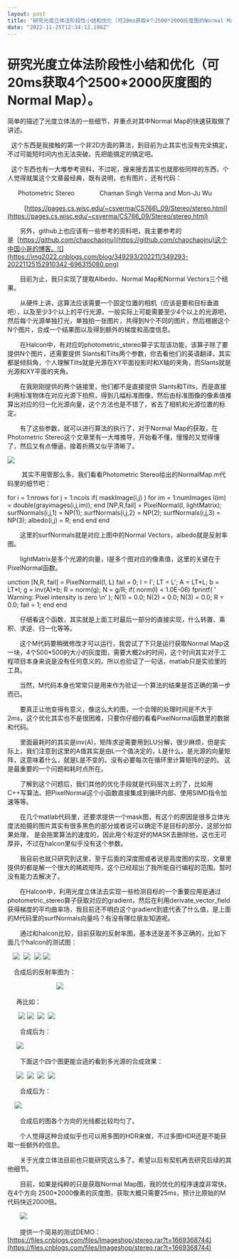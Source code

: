 ```yaml
---
layout: post
title: "研究光度立体法阶段性小结和优化（可20ms获取4个2500*2000灰度图的Normal Map）。"
date: "2022-11-25T12:34:12.196Z"
---
```

研究光度立体法阶段性小结和优化（可20ms获取4个2500\*2000灰度图的Normal Map）。
===================================================

简单的描述了光度立体法的一些细节，并重点对其中Normal Map的快速获取做了讲述。

  这个东西是我接触的第一个非2D方面的算法，到目前为止其实也没有完全搞定，不过可能短时间内也无法突破。先把能搞定的搞定吧。

  这个东西也有一大堆参考资料，不过呢，搜来搜去其实也就那些同样的东西，个人觉得就属这个文章最经典，既有说明，也有图片，还有代码：

      Photometric Stereo　　　　Chaman Singh Verma and Mon-Ju Wu

　      [https://pages.cs.wisc.edu/~csverma/CS766\_09/Stereo/stereo.html](https://pages.cs.wisc.edu/~csverma/CS766_09/Stereo/stereo.html)

　　另外，github上也应该有一些参考的资料吧，我主要参考的是  [https://github.com/chaochaojnu](https://github.com/chaochaojnu)这个中国小哥的博客。![](https://img2022.cnblogs.com/blog/349293/202211/349293-20221125152910342-696315080.png)

　　目前为止，我只实现了提取Albedo、Normal Map和Normal Vectors三个结果。

　　从硬件上讲，这算法应该需要一个固定位置的相机（应该是要和目标垂直吧），以及至少3个以上的平行光源，一般实际上可能需要至少4个以上的光源吧，然后每个光源单独打光，单独拍一张图片，共得到N个不同的图片，然后根据这个N个图片，合成一个结果图以及得到额外的梯度和高度信息。 

　　在Halcon中，有对应的photometric\_stereo算子实现该功能，该算子除了要提供N个图片，还需要提供 Slants和Tilts两个参数，你去看他们的英语翻译，其实都是倾斜角，个人理解Tilts就是光源在XY平面投影时和X轴的夹角，而Slants就是光源和XY平面的夹角。 

　　在我刚刚提供的两个链接里，他们都不是直接提供 Slants和Tilts，而是直接利用标准物体在对应光源下拍照，得到几幅标准图像，然后由标准图像的像素值推算出对应的归一化光源向量，这个方法也是不错了，省去了相机和光源位置的标定。

　　有了这些参数，就可以进行算法的执行了，对于Normal Map的获取，在Photometric Stereo这个文章里有一大堆推导，开始看不懂，慢慢的又觉得懂了，然后又有点懵逼，接着折腾又似乎清晰了。

![](https://img2022.cnblogs.com/blog/349293/202211/349293-20221125161601766-404573306.png)

 　　其实不用管那么多，我们看看Photometric Stereo给出的NormalMap.m代码里的细节吧：

   for i = 1:nrows
        for j = 1:ncols
            if( maskImage(i,j) ) 
            for im = 1:numImages
                I(im) \= double(grayimages(i,j,im));
                end
            \[NP,R,fail\] \= PixelNormal(I, lightMatrix);
            surfNormals(i,j,1) =  NP(1);
            surfNormals(i,j,2) =  NP(2);
            surfNormals(i,j,3) =  NP(3);
            albedo(i,j)        \= R;
            end
        end
   end

　　这里的surfNormals就是对应上图中的Normal Vectors，albedo就是反射率图。

　　lightMatrix是多个光源的向量，I是多个图对应的像素值，这里的关键在于PixelNormal函数。 

unction \[N,R, fail\] = PixelNormal(I, L)
   fail \= 0;
   I  \= I';
   LT = L';
   A  = LT\*L;
   b  \= LT\*I;
   g  \= inv(A)\*b;
   R  \= norm(g);
   N  \= g/R;
   if( norm(I) < 1.0E-06) 
       fprintf( ' Warning: Pixel intensity is zero \\n' );
       N(1) = 0.0;
       N(2) = 0.0;
       N(3) = 0.0;
       R    \= 0.0;
       fail \= 1;
   end
end

　　仔细看这个函数，其实就是上面工时最后一部分的直接实现，什么转置、乘积、求逆、归一化等等。 

       这个M代码要稍微修改才可以运行，我尝试了下只是运行获取Normal Map这一块，4个500\*500的大小的灰度图，需要大概2s的时间，这个时间其实对于工程项目本身来说是没有任何意义的。所以也验证了一句话，matlab只是实验里的工具。 

       当然，M代码本身也常常只是用来作为验证一个算法的结果是否正确的第一步而已。 

　　要真正让他变得有意义，像这么大的图，一个合理的处理时间是不大于2ms，这个优化其实也不是很困难，只要你仔细的看看PixelNormal函数里的数据和代码。 

　　里面最耗时的其实是inv(A)，矩阵求逆需要用到LU分解，很少麻烦，但是实际上，我们注意到这里的A值其实是由L一个值决定的，L是什么，是光源的向量矩阵，这意味着什么，就是L是不变的。没有必要每次在循环里计算矩阵的逆的。 这是最重要的一个问题和耗时点所在。

　　了解到这个问题后，我们其他的优化手段就是代码层次上的了，比如用C++写算法、把PixelNormal这个小函数直接集成到循环内部、使用SIMD指令加速等等。 

　　在几个matlab代码里，还要求提供一个mask图，有这个的原因是很多立体光度法拍摄的图片其实有很多黑色的部分或者说可以确定不是目标的部分，这部分如果处理， 是会拖累算法的速度的，因此用个标定好的MASK去删除他，这也无可厚非，不过在halcon里似乎没有这个参数。 

　　我目前也就只研究到这里，至于后面的深度图或者说是高度图的实现，文章里提供的都是解一个很大的稀疏矩阵，这个已经超出了我所能自行编程的范围。暂时没有能力去解决了。

       在Halcon中，利用光度立体法去实现一些检测目标的一个重要应用是通过photometric\_stereo算子获取对应的gradient，然后在利用derivate\_vector\_field 获得梯度的平均曲率场，我目前还不明白这个gradient到底代表了什么值，是上面的M代码里的surfNormals向量吗？有没有哪位朋友知道呢。

　　通过和halcon比较，目前获取的反射率图，基本还是差不多正确的，比如下面几个halcon的测试图：

   ![](https://img2022.cnblogs.com/blog/349293/202211/349293-20221125165058837-176595493.png)  ![](https://img2022.cnblogs.com/blog/349293/202211/349293-20221125165106334-1529842672.png)  ![](https://img2022.cnblogs.com/blog/349293/202211/349293-20221125165138176-947444557.png) ![](https://img2022.cnblogs.com/blog/349293/202211/349293-20221125165215971-450179887.png)

　合成后的反射率图为：

                            ![](https://img2022.cnblogs.com/blog/349293/202211/349293-20221125165412244-1564864066.png)

     再比如：

      ![](https://img2022.cnblogs.com/blog/349293/202211/349293-20221125165553908-1400997873.png) ![](https://img2022.cnblogs.com/blog/349293/202211/349293-20221125165610618-534804401.png)  ![](https://img2022.cnblogs.com/blog/349293/202211/349293-20221125165624921-599864246.png)  ![](https://img2022.cnblogs.com/blog/349293/202211/349293-20221125165638920-2128303578.png)

　　合成后为：

     ![](https://img2022.cnblogs.com/blog/349293/202211/349293-20221125165659001-1209927920.png)

　　下面这个四个图更能合适的看到多光源的合成效果：

     ![](https://img2022.cnblogs.com/blog/349293/202211/349293-20221125170121368-880982321.png)  ![](https://img2022.cnblogs.com/blog/349293/202211/349293-20221125170134661-1713458927.png)  ![](https://img2022.cnblogs.com/blog/349293/202211/349293-20221125170147801-1058800276.png)  ![](https://img2022.cnblogs.com/blog/349293/202211/349293-20221125170200580-1770717414.png)

　　合成后为：

    ![](https://img2022.cnblogs.com/blog/349293/202211/349293-20221125170251407-1216735054.png)

　　合成后的图各个方向的光线都比较均匀了。

       个人觉得这种合成似乎也可以用多图的HDR来做，不过多图HDR还是不能获取一些额外的信息。

　　关于光度立体法目前也只能研究这么多了。希望以后有契机再去研究后续的其他细节。 

　　目前，如果是纯粹的只是获取Normal Map图，我的优化的程序速度非常快，在4个方向 2500\*2000像素的灰度图，获取大概只需要25ms，预计比原始的M代码快近2000倍。

　　![](https://img2022.cnblogs.com/blog/349293/202211/349293-20221125171744366-1580531334.png)

　　提供一个简易的测试DEMO：[https://files.cnblogs.com/files/Imageshop/stereo.rar?t=1669368744](https://files.cnblogs.com/files/Imageshop/stereo.rar?t=1669368744)